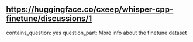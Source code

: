 ## https://huggingface.co/cxeep/whisper-cpp-finetune/discussions/1

contains_question: yes
question_part: More info about the finetune dataset